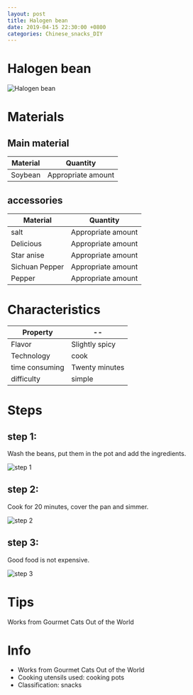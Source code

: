 ```yaml
---
layout: post
title: Halogen bean
date: 2019-04-15 22:30:00 +0800
categories: Chinese_snacks_DIY
---
```


# Halogen bean

![Halogen bean]({{site.baseurl}}/img/406857/406857.jpg)

# Materials


## Main material

Material|Quantity
--|--
Soybean|Appropriate amount

## accessories

Material|Quantity
--|--
salt|Appropriate amount
Delicious|Appropriate amount
Star anise|Appropriate amount
Sichuan Pepper|Appropriate amount
Pepper|Appropriate amount

# Characteristics

Property|--
--|--
Flavor|Slightly spicy
Technology|cook
time consuming|Twenty minutes
difficulty|simple

# Steps

## step 1:

Wash the beans, put them in the pot and add the ingredients.

![step 1]({{site.baseurl}}/img/406857/1.jpg)

## step 2:

Cook for 20 minutes, cover the pan and simmer.

![step 2]({{site.baseurl}}/img/406857/2.jpg)

## step 3:

Good food is not expensive.

![step 3]({{site.baseurl}}/img/406857/3.jpg)

# Tips

Works from Gourmet Cats Out of the World

# Info

- Works from Gourmet Cats Out of the World
- Cooking utensils used: cooking pots
- Classification: snacks